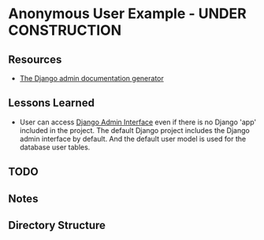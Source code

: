 # Anonymous User Example - **UNDER CONSTRUCTION**

## Resources

* [The Django admin documentation generator](https://docs.djangoproject.com/en/4.1/ref/contrib/admin/admindocs/#module-django.contrib.admindocs)

## Lessons Learned

* User can access [Django Admin Interface](http://localhost:8000/admin/) even if there is no Django 'app' included in the project. The default Django project includes the Django admin interface by default. And the default user model is used for the database user tables.

## TODO

## Notes

## Directory Structure
